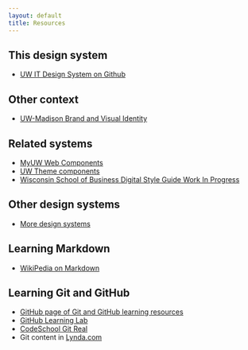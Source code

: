 ```yaml
---
layout: default
title: Resources
---
```


## This design system

- [UW IT Design System on Github](https://github.com/UW-Madison-DoIT/uw-it-design-system)

## Other context

- [UW-Madison Brand and Visual Identity](https://brand.wisc.edu/)

## Related systems

- [MyUW Web Components](https://myuw-web-components.github.io/)
- [UW Theme components](https://www.wisc.edu/components/)
- [Wisconsin School of Business Digital Style Guide Work In Progress][]

## Other design systems

- [More design systems](https://github.com/alexpate/awesome-design-systems)

## Learning Markdown

- [WikiPedia on Markdown](https://en.wikipedia.org/wiki/Markdown)

## Learning Git and GitHub

- [GitHub page of Git and GitHub learning resources][]
- [GitHub Learning Lab](https://lab.github.com/)
- [CodeSchool Git Real](https://www.pluralsight.com/courses/code-school-git-real)
- Git content in [Lynda.com][Lynda in MyUW]

[wisconsin school of business digital style guide work in progress]: https://designlibrary.wsb.wisc.edu
[Lynda in MyUW]: https://my.wisc.edu/web/apps/details/lynda-dot-com-at-uw-madison
[GitHub page of Git and GitHub learning resources]: https://help.github.com/en/articles/git-and-github-learning-resources
